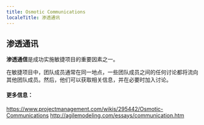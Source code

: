 ---
title: Osmotic Communications
localeTitle: 渗透通讯
---## 渗透通讯

**渗透通信**是成功实施敏捷项目的重要因素之一。

在敏捷项目中，团队成员通常在同一地点，一些团队成员之间的任何讨论都将流向其他团队成员。然后，他们可以获取相关信息，并在必要时加入讨论。

#### 更多信息：

https://www.projectmanagement.com/wikis/295442/Osmotic-Communications http://agilemodeling.com/essays/communication.htm